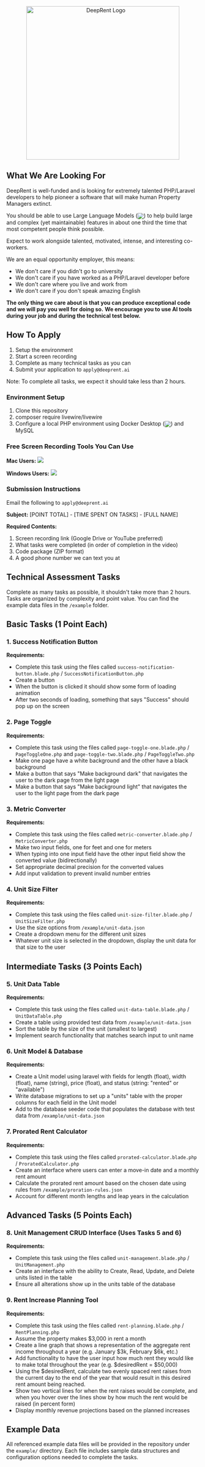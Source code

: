 <p align="center"><a href="https://deeprent.ai" target="_blank"><img src="https://deeprent.ai/wp-content/uploads/elementor/thumbs/cropped-cropped-DeepRent-Main-Logo-qozl2gl1om1seeuc24tj7qktf2lbegg2tmpje6wqj4.webp" width="400" alt="DeepRent Logo"></a></p>

## What We Are Looking For
DeepRent is well-funded and is looking for extremely talented PHP/Laravel developers to help pioneer a software that will make human Property Managers extinct. 

You should be able to use Large Language Models (<a href="https://claude.ai"><img src="https://img.shields.io/badge/-Try%20Claude-7A56E3?logo=anthropic&logoColor=white" align="center"/></a>) to help build large and complex (yet maintainable) features in about one third the time that most competent people think possible.

Expect to work alongside talented, motivated, intense, and interesting co-workers.<p/>
We are an equal opportunity employer, this means:
- We don't care if you didn't go to university
- We don't care if you have worked as a PHP/Laravel developer before
- We don't care where you live and work from
- We don't care if you don't speak amazing English

**The only thing we care about is that you can produce exceptional code and we will pay you well for doing so.**
**We encourage you to use AI tools during your job and during the technical test below.**

## How To Apply

1. Setup the environment
2. Start a screen recording
3. Complete as many technical tasks as you can
4. Submit your application to `apply@deeprent.ai`

Note: 
To complete all tasks, we expect it should take less than 2 hours. 

### Environment Setup

1. Clone this repository
2. composer require livewire/livewire
2. Configure a local PHP environment using Docker Desktop (<a href="https://www.docker.com/products/docker-desktop/"><img src="https://img.shields.io/badge/-Download%20Docker%20Desktop-2496ED?logo=docker&logoColor=white" align="center"/></a>) and MySQL

### Free Screen Recording Tools You Can Use

**Mac Users:**
<a href="https://support.apple.com/guide/quicktime-player/record-your-screen-qtp97b08e666/mac">
  <img src="https://img.shields.io/badge/-For%20Mac%20Users:%20Use%20Quicktime%20Player-000000?logo=apple&logoColor=white"/>
</a>

**Windows Users:**
<a href="https://www.microsoft.com/en-us/windows/learning-center/how-to-record-screen-windows-11">
  <img src="https://img.shields.io/badge/-For%20Windows:%20Use%20The%20Game%20Bar-0078D4?logo=windows&logoColor=white"/>
</a>

### Submission Instructions

Email the following to `apply@deeprent.ai`

**Subject:** [POINT TOTAL] - [TIME SPENT ON TASKS] - [FULL NAME]

**Required Contents:**
1. Screen recording link (Google Drive or YouTube preferred)
2. What tasks were completed (in order of completion in the video)
3. Code package (ZIP format)
4. A good phone number we can text you at

##  Technical Assessment Tasks
Complete as many tasks as possible, it shouldn't take more than 2 hours. Tasks are organized by complexity and point value. You can find the example data files in the `/example` folder.

## Basic Tasks (1 Point Each)

### 1. Success Notification Button
**Requirements:**
- Complete this task using the files called `success-notification-button.blade.php` / `SuccessNotificationButton.php`
- Create a button
- When the button is clicked it should show some form of loading animation
- After two seconds of loading, something that says "Success" should pop up on the screen

### 2. Page Toggle
**Requirements:**
- Complete this task using the files called `page-toggle-one.blade.php` / `PageToggleOne.php` and `page-toggle-two.blade.php` / `PageToggleTwo.php`
- Make one page have a white background and the other have a black background
- Make a button that says "Make background dark" that navigates the user to the dark page from the light page
- Make a button that says "Make background light" that navigates the user to the light page from the dark page

### 3. Metric Converter
**Requirements:**
- Complete this task using the files called `metric-converter.blade.php` / `MetricConverter.php`
- Make two input fields, one for feet and one for meters
- When typing into one input field have the other input field show the converted value (bidirectionally)
- Set appropriate decimal precision for the converted values
- Add input validation to prevent invalid number entries

### 4. Unit Size Filter
**Requirements:**
- Complete this task using the files called `unit-size-filter.blade.php` / `UnitSizeFilter.php`
- Use the size options from `/example/unit-data.json`
- Create a dropdown menu for the different unit sizes 
- Whatever unit size is selected in the dropdown, display the unit data for that size to the user

## Intermediate Tasks (3 Points Each)

### 5. Unit Data Table
**Requirements:**
- Complete this task using the files called `unit-data-table.blade.php` / `UnitDataTable.php`
- Create a table using provided test data from `/example/unit-data.json`
- Sort the table by the size of the unit (smallest to largest)
- Implement search functionality that matches search input to unit name

### 6. Unit Model & Database
**Requirements:**
- Create a Unit model using laravel with fields for length (float), width (float), name (string), price (float), and status (string: "rented" or "available")
- Write database migrations to set up a "units" table with the proper columns for each field in the Unit model
- Add to the database seeder code that populates the database with test data from `/example/unit-data.json`

### 7. Prorated Rent Calculator
**Requirements:**
- Complete this task using the files called `prorated-calculator.blade.php` / `ProratedCalculator.php`
- Create an interface where users can enter a move-in date and a monthly rent amount
- Calculate the prorated rent amount based on the chosen date using rules from `/example/proration-rules.json`
- Account for different month lengths and leap years in the calculation

## Advanced Tasks (5 Points Each)

### 8. Unit Management CRUD Interface (Uses Tasks 5 and 6)
**Requirements:**
- Complete this task using the files called `unit-management.blade.php` / `UnitManagement.php`
- Create an interface with the ability to Create, Read, Update, and Delete units listed in the table
- Ensure all alterations show up in the units table of the database

### 9. Rent Increase Planning Tool
**Requirements:**
- Complete this task using the files called `rent-planning.blade.php` / `RentPlanning.php`
- Assume the property makes $3,000 in rent a month
- Create a line graph that shows a representation of the aggregate rent income throughout a year (e.g. January $3k, February $6k, etc.)
- Add functionality to have the user input how much rent they would like to make total throughout the year (e.g. $desiredRent = $50,000)
- Using the $desiredRent, calculate two evenly spaced rent raises from the current day to the end of the year that would result in this desired rent amount being reached.
- Show two vertical lines for when the rent raises would be complete, and when you hover over the lines show by how much the rent would be raised (in percent form)
- Display monthly revenue projections based on the planned increases

## Example Data
All referenced example data files will be provided in the repository under the `example/` directory. Each file includes sample data structures and configuration options needed to complete the tasks.
